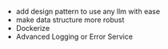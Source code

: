 * add design pattern to use any llm with ease
* make data structure more robust
* Dockerize
* Advanced Logging or Error Service